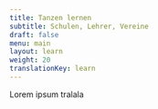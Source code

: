 ```yaml
---
title: Tanzen lernen
subtitle: Schulen, Lehrer, Vereine
draft: false
menu: main
layout: learn
weight: 20
translationKey: learn
---
```

Lorem ipsum tralala
